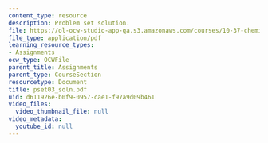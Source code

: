 ```yaml
---
content_type: resource
description: Problem set solution.
file: https://ol-ocw-studio-app-qa.s3.amazonaws.com/courses/10-37-chemical-and-biological-reaction-engineering-spring-2007/d611926eb0f90957cae1f97a9d09b461_pset03_soln.pdf
file_type: application/pdf
learning_resource_types:
- Assignments
ocw_type: OCWFile
parent_title: Assignments
parent_type: CourseSection
resourcetype: Document
title: pset03_soln.pdf
uid: d611926e-b0f9-0957-cae1-f97a9d09b461
video_files:
  video_thumbnail_file: null
video_metadata:
  youtube_id: null
---
```

